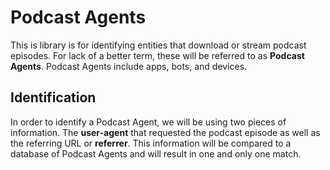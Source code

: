 Podcast Agents
=========

This is library is for identifying entities that download or stream podcast episodes. For lack of a better term, these will be referred to as **Podcast Agents**. Podcast Agents include apps, bots, and devices.

## Identification

In order to identify a Podcast Agent, we will be using two pieces of information. The **user-agent** that requested the podcast episode as well as the referring URL or **referrer**. This information will be compared to a database of Podcast Agents and will result in one and only one match.